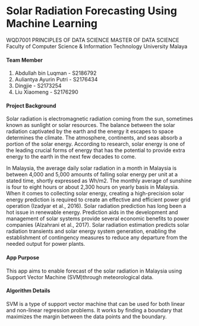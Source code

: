 # Solar Radiation Forecasting Using Machine Learning

WQD7001 PRINCIPLES OF DATA SCIENCE 
MASTER OF DATA SCIENCE 
Faculty of Computer Science & Information Technology 
University Malaya 

#### Team Member
1. Abdullah bin Luqman - S2186792 
2. Auliantya Ayurin Putri - S2176434 
3. Dingjie - S2173254 
4. Liu Xiaomeng - S2176290 

#### Project Background 
Solar radiation is electromagnetic radiation coming from the sun, sometimes known as sunlight or solar resources. The balance between the solar radiation captivated by the earth and the energy it escapes to space determines the climate. The atmosphere, continents, and seas absorb a portion of the solar energy. According to research, solar energy is one of the leading crucial forms of energy that has the potential to provide extra energy to the earth in the next few decades to come.  

In Malaysia, the average daily solar radiation in a month in Malaysia is between 4,000 and 5,000 amounts of falling solar energy per unit at a stated time, shortly expressed as Wh/m2. The monthly average of sunshine is four to eight hours or about 2,300 hours on yearly basis in Malaysia. When it comes to collecting solar energy, creating a high-precision solar energy prediction is required to create an effective and efficient power grid operation (Izadyar et al., 2016). Solar radiation prediction has long been a hot issue in renewable energy. Prediction aids in the development and management of solar systems provide several economic benefits to power companies (Alzahrani et al., 2017). Solar radiation estimation predicts solar radiation transients and solar energy system generation, enabling the establishment of contingency measures to reduce any departure from the needed output for power plants.

#### App Purpose
This app aims to enable forecast of the solar radiation in Malaysia using Support Vector Machine (SVM)through meteorological data.

#### Algorithm Details
SVM is a type of support vector machine that can be used for both linear and non-linear regression problems. It works by finding a boundary that maximizes the margin between the data points and the boundary.
